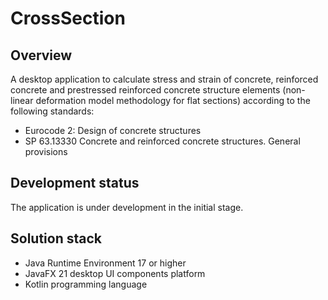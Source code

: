 # CrossSection

## Overview

A desktop application to calculate stress and strain of concrete, reinforced concrete
and prestressed reinforced concrete structure elements (non-linear deformation model
methodology for flat sections) according to the following standards:

- Eurocode 2: Design of concrete structures
- SP 63.13330 Concrete and reinforced concrete structures. General provisions

## Development status

The application is under development in the initial stage.

## Solution stack

- Java Runtime Environment 17 or higher
- JavaFX 21 desktop UI components platform
- Kotlin programming language
